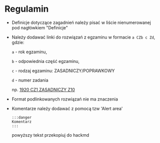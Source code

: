 # Regulamin
* Definicje dotyczące zagadnień należy pisać w liście nienumerowanej pod nagłówkiem "Definicje"
* Należy dodawać linki do rozwiązań z egzaminu w formacie `a CZb c Zd`, 
gdzie:

  `a` - rok egzaminu, 

  `b` - odpowiednia część egzaminu, 

  `c` - rodzaj egzaminu: ZASADNICZY/POPRAWKOWY
  
  `d` - numer zadania

  np. [1920 CZ1 ZASADNICZY Z10]()
  
* Format podlinkowanych rozwiązań nie ma znaczenia
* Komentarze należy dodawać z pomocą tzw 'Alert area' 

  ```
  :::danger
  Komentarz
  :::
  ```
  powyższy tekst przekopiuj do hackmd 
